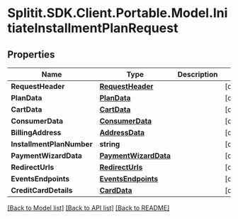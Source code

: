 # Splitit.SDK.Client.Portable.Model.InitiateInstallmentPlanRequest
## Properties

Name | Type | Description | Notes
------------ | ------------- | ------------- | -------------
**RequestHeader** | [**RequestHeader**](RequestHeader.md) |  | [optional] 
**PlanData** | [**PlanData**](PlanData.md) |  | [optional] 
**CartData** | [**CartData**](CartData.md) |  | [optional] 
**ConsumerData** | [**ConsumerData**](ConsumerData.md) |  | [optional] 
**BillingAddress** | [**AddressData**](AddressData.md) |  | [optional] 
**InstallmentPlanNumber** | **string** |  | [optional] 
**PaymentWizardData** | [**PaymentWizardData**](PaymentWizardData.md) |  | [optional] 
**RedirectUrls** | [**RedirectUrls**](RedirectUrls.md) |  | [optional] 
**EventsEndpoints** | [**EventsEndpoints**](EventsEndpoints.md) |  | [optional] 
**CreditCardDetails** | [**CardData**](CardData.md) |  | [optional] 

[[Back to Model list]](../README.md#documentation-for-models) [[Back to API list]](../README.md#documentation-for-api-endpoints) [[Back to README]](../README.md)

